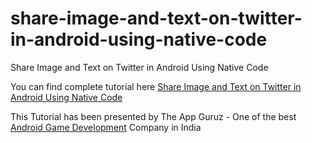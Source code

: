 # share-image-and-text-on-twitter-in-android-using-native-code
Share Image and Text on Twitter in Android Using Native Code

You can find complete tutorial here [Share Image and Text on Twitter in Android Using Native Code](http://www.theappguruz.com/blog/share-image-and-text-on-twitter-in-android-using-native-code)

This Tutorial has been presented by The App Guruz - One of the best [Android Game Development](http://www.theappguruz.com/android-game-development/) Company in India
